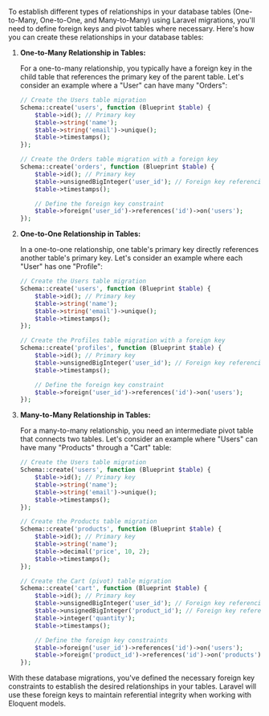 To establish different types of relationships in your database tables (One-to-Many, One-to-One, and Many-to-Many) using Laravel migrations, you'll need to define foreign keys and pivot tables where necessary. Here's how you can create these relationships in your database tables:

1. **One-to-Many Relationship in Tables:**

   For a one-to-many relationship, you typically have a foreign key in the child table that references the primary key of the parent table. Let's consider an example where a "User" can have many "Orders":

   ```php
   // Create the Users table migration
   Schema::create('users', function (Blueprint $table) {
       $table->id(); // Primary key
       $table->string('name');
       $table->string('email')->unique();
       $table->timestamps();
   });

   // Create the Orders table migration with a foreign key
   Schema::create('orders', function (Blueprint $table) {
       $table->id(); // Primary key
       $table->unsignedBigInteger('user_id'); // Foreign key referencing 'users' table
       $table->timestamps();

       // Define the foreign key constraint
       $table->foreign('user_id')->references('id')->on('users');
   });
   ```

2. **One-to-One Relationship in Tables:**

   In a one-to-one relationship, one table's primary key directly references another table's primary key. Let's consider an example where each "User" has one "Profile":

   ```php
   // Create the Users table migration
   Schema::create('users', function (Blueprint $table) {
       $table->id(); // Primary key
       $table->string('name');
       $table->string('email')->unique();
       $table->timestamps();
   });

   // Create the Profiles table migration with a foreign key
   Schema::create('profiles', function (Blueprint $table) {
       $table->id(); // Primary key
       $table->unsignedBigInteger('user_id'); // Foreign key referencing 'users' table
       $table->timestamps();

       // Define the foreign key constraint
       $table->foreign('user_id')->references('id')->on('users');
   });
   ```

3. **Many-to-Many Relationship in Tables:**

   For a many-to-many relationship, you need an intermediate pivot table that connects two tables. Let's consider an example where "Users" can have many "Products" through a "Cart" table:

   ```php
   // Create the Users table migration
   Schema::create('users', function (Blueprint $table) {
       $table->id(); // Primary key
       $table->string('name');
       $table->string('email')->unique();
       $table->timestamps();
   });

   // Create the Products table migration
   Schema::create('products', function (Blueprint $table) {
       $table->id(); // Primary key
       $table->string('name');
       $table->decimal('price', 10, 2);
       $table->timestamps();
   });

   // Create the Cart (pivot) table migration
   Schema::create('cart', function (Blueprint $table) {
       $table->id(); // Primary key
       $table->unsignedBigInteger('user_id'); // Foreign key referencing 'users' table
       $table->unsignedBigInteger('product_id'); // Foreign key referencing 'products' table
       $table->integer('quantity');
       $table->timestamps();

       // Define the foreign key constraints
       $table->foreign('user_id')->references('id')->on('users');
       $table->foreign('product_id')->references('id')->on('products');
   });
   ```

With these database migrations, you've defined the necessary foreign key constraints to establish the desired relationships in your tables. Laravel will use these foreign keys to maintain referential integrity when working with Eloquent models.
